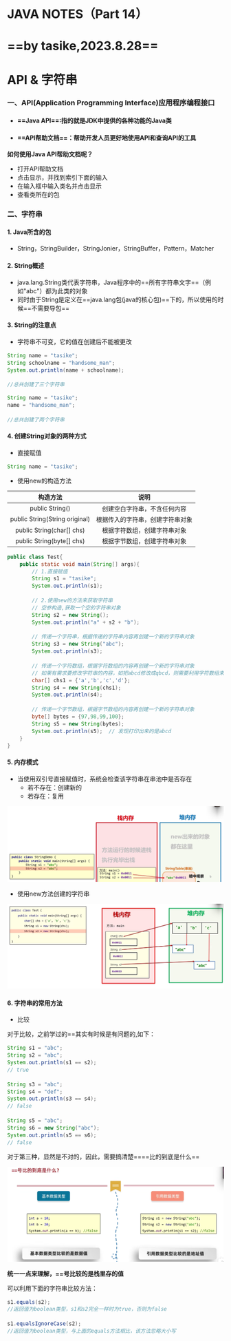 # JAVA NOTES（Part 14）
# ==by tasike,2023.8.28==

# API & 字符串

### 一、API(Application Programming Interface)应用程序编程接口

- #### ==Java API==:**指的就是JDK中提供的各种功能的Java类**

- #### ==API帮助文档==：**帮助开发人员更好地使用API和查询API的工具**

**如何使用Java API帮助文档呢？**

- 打开API帮助文档
- 点击显示，并找到索引下面的输入
- 在输入框中输入类名并点击显示
- 查看类所在的包

### 二、字符串
#### 1. **Java所含的包**
- String，StringBuilder，StringJonier，StringBuffer，Pattern，Matcher
#### 2. **String概述**
- java.lang.String类代表字符串，Java程序中的==所有字符串文字==（例如"abc"）都为此类的对象
- 同时由于String是定义在==java.lang包(java的核心包)==下的，所以使用的时候==不需要导包==
#### 3. **String的注意点**
- 字符串不可变，它的值在创建后不能被更改

```java
String name = "tasike";
String schoolname = "handsome_man";
System.out.println(name + schoolname);

//总共创建了三个字符串
```

```java
String name = "tasike";
name = "handsome_man";

//总共创建了两个字符串
```

#### 4. **创建String对象的两种方式**

- 直接赋值

```java
String name = "tasike";
```

- 使用new的构造方法

|          **构造方法**          |             **说明**             |
| :----------------------------: | :------------------------------: |
|        public String()         |   创建空白字符串，不含任何内容   |
| public String(String original) | 根据传入的字符串，创建字符串对象 |
|   public String(char[] chs)    |   根据字符数组，创建字符串对象   |
|   public String(byte[] chs)    |   根据字节数组，创建字符串对象   |

```java
public class Test{
    public static void main(String[] args){
        // 1.直接赋值
        String s1 = "tasike";
        System.out.println(s1);
        
        // 2.使用new的方法来获取字符串
        // 空参构造,获取一个空的字符串对象
        String s2 = new String();
        System.out.println("a" + s2 + "b");
        
        // 传递一个字符串，根据传递的字符串内容再创建一个新的字符串对象
        String s3 = new String("abc");
        System.out.println(s3);
        
        // 传递一个字符数组，根据字符数组的内容再创建一个新的字符串对象
        // 如果有需求要修改字符串的内容，如把abcd修改成qbcd，则需要利用字符数组来实现
        char[] chs1 = {'a','b','c','d'};
        String s4 = new String(chs1);
        System.out.println(s4);
        
        // 传递一个字节数组，根据字节数组的内容再创建一个新的字符串对象
        byte[] bytes = {97,98,99,100};
        String s5 = new String(bytes);
        System.out.println(s5);  // 发现打印出来的是abcd
    }
}
```

#### 5. **内存模式**

- 当使用双引号直接赋值时，系统会检查该字符串在串池中是否存在
  - 若不存在：创建新的
  - 若存在：复用

![](串池.png)

- 使用new方法创建的字符串

![](堆里的字符串.png)

#### 6. **字符串的常用方法**

- 比较

对于比较，之前学过的==其实有时候是有问题的,如下：

```java
String s1 = "abc";
String s2 = "abc";
System.out.println(s1 == s2);
// true

String s3 = "abc";
String s4 = "def";
System.out.println(s3 == s4);
// false

String s5 = "abc";
String s6 = new String("abc");
System.out.println(s5 == s6);
// false
```

对于第三种，显然是不对的，因此，需要搞清楚====比的到底是什么==

![](==号比的到底是什么.png)

**统一一点来理解，==号比较的是栈里存的值**

可以利用下面的字符串比较方法：

```java
s1.equals(s2);
//返回值为boolean类型，s1和s2完全一样时为true，否则为false

s1.equalsIgnoreCase(s2);
//返回值为boolean类型，与上面的equals方法相比，该方法忽略大小写
```

